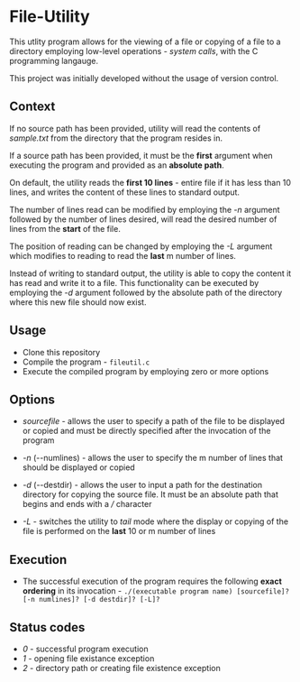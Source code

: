 # File-Utility ##

This utlity program allows for the viewing of a file or copying of a file to a directory employing low-level operations - *system calls*, with the C programming langauge.

This project was initially developed without the usage of version control.

## Context ##

If no source path has been provided, utility will read the contents of *sample.txt* from the directory that the program resides in. 

If a source path has been provided, it must be the **first** argument when executing the program and provided as an **absolute path**. 

On default, the utility reads the **first 10 lines** - entire file if it has less than 10 lines, and writes the content of these lines to standard output.

The number of lines read can be modified by employing the *-n* argument followed by the number of lines desired, will read the desired number of lines from the **start** of the file.

The position of reading can be changed by employing the *-L* argument which modifies to reading to read the **last** m number of lines. 

Instead of writing to standard output, the utility is able to copy the content it has read and write it to a file. This functionality can be executed by employing the *-d* argument followed by the absolute path of the directory where this new file should now exist. 

## Usage ##

* Clone this repository
* Compile the program - `fileutil.c`
* Execute the compiled program by employing zero or more options 

## Options ##

* *sourcefile* - allows the user to specify a path of the file to be displayed or copied and must be directly specified after the invocation of the program 

* *-n* (--numlines) - allows the user to specify the m number of lines that should be displayed or copied

* *-d* (--destdir) - allows the user to input a path for the destination directory for copying the source file. It must be an absolute path that begins and ends with a */* character

* *-L* - switches the utility to *tail* mode where the display or copying of the file is performed on the **last** 10 or m number of lines

## Execution ##

* The successful execution of the program requires the following **exact ordering** in its invocation - `./(executable program name) [sourcefile]? [-n numlines]? [-d destdir]? [-L]?`

## Status codes ##

* *0* - successful program execution
* *1* - opening file existance exception
* *2* - directory path or creating file existence exception

